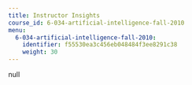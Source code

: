 ```yaml
---
title: Instructor Insights
course_id: 6-034-artificial-intelligence-fall-2010
menu:
  6-034-artificial-intelligence-fall-2010:
    identifier: f55530ea3c456eb048484f3ee8291c38
    weight: 30
---
```

null